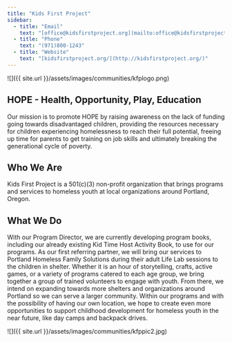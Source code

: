 ```yaml
---
title: "Kids First Project"
sidebar:
  - title: "Email"
    text: "[office@kidsfirstproject.org](mailto:office@kidsfirstproject.org)"
  - title: "Phone"
    text: "(971)800-1243"
  - title: "Website"
    text: "[kidsfirstproject.org/](http://kidsfirstproject.org/)"
---
```


![]({{ site.url }}/assets/images/communities/kfplogo.png)

## HOPE - Health, Opportunity, Play, Education

Our mission is to promote HOPE by raising awareness on the lack of funding going towards disadvantaged children, providing the resources necessary for children experiencing homelessness to reach their full potential, freeing up time for parents to get training on job skills and ultimately breaking the generational cycle of poverty.

## Who We Are

Kids First Project is a 501(c)(3) non-profit organization that brings programs and services to homeless youth at local organizations around Portland, Oregon.

## What We Do

With our Program Director, we are currently developing program books, including our already existing Kid Time Host Activity Book, to use for our programs. As our first referring partner, we will bring our services to Portland Homeless Family Solutions during their adult Life Lab sessions to the children in shelter. Whether it is an hour of storytelling, crafts, active games, or a variety of programs catered to each age group, we bring together a group of trained volunteers to engage with youth. From there, we intend on expanding towards more shelters and organizations around Portland so we can serve a larger community. Within our programs and with the possibility of having our own location, we hope to create even more opportunities to support childhood development for homeless youth in the near future, like day camps and backpack drives.

![]({{ site.url }}/assets/images/communities/kfppic2.jpg)

